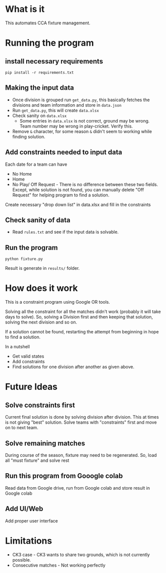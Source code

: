 # What is it
This automates CCA fixture management. 

# Running the program
## install necessary requirements
`pip install -r requirements.txt`

## Making the input data
* Once division is grouped run `get_data.py`, this basically fetches the divisions and team information and store in `data.json`
* Run `get_data.py`, this will create `data.xlsx`
* Check sanity on `data.xlsx`
  * Some entries in `data.xlsx` is not correct, ground may be wrong. Team number may be wrong in play-cricket. Verify this.
* Remove `&` character, for some reason `&` didn't seem to working while finding solution.

## Add constraints needed to input data
Each date for a team can have
* No Home
* Home
* No Play/ Off Request - There is no difference between these two fields. Except, while solution is not found, you can manually delete "Off Request" for helping program to find a solution.

Create necessary "drop down list" in data.xlsx and fill in the constraints

## Check sanity of data
* Read `rules.txt` and see if the input data is solvable.

## Run the program

`python fixture.py`

Result is generate in `results/` folder.


# How does it work
This is a constraint program using Google OR tools. 


Solving all the constraint for all the matches didn't work (probably it will take days to solve). So, solving a Division first and then keeping that solution, solving the next division and so on.

If a solution cannot be found, restarting the attempt from beginning in hope to find a solution.

In a nutshell
* Get valid states
* Add constraints
* Find solutions for one division after another as given above. 

# Future Ideas
## Solve constraints first 
Current final solution is done by solving division after division. This at times is not giving "best" solution. Solve teams with "constraints" first and move on to next team.

## Solve remaining matches
During course of the season, fixture may need to be regenerated. So, load all "must fixture"
and solve rest

## Run this program from Gooogle colab
Read data from Google drive, run from Google colab and store result in Google colab

## Add UI/Web
Add proper user interface


#  Limitations
* CK3 case - CK3 wants to share two grounds, which is not currently possible. 
* Consecutive matches - Not working perfectly
